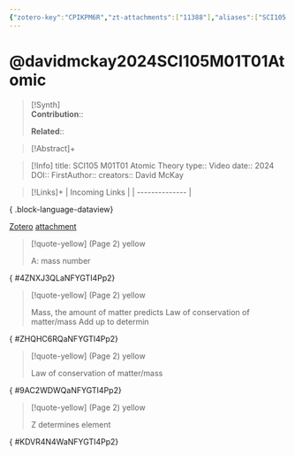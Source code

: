 ```yaml
---
{"zotero-key":"CPIKPM6R","zt-attachments":["11388"],"aliases":["SCI105 M01T01 Atomic Theory"],"keywords":null,"FirstAuthor":"[[ David McKay]]","tags":["source/video","Uni/SCI105"],"dg-publish":true,"permalink":"/sources/video/davidmckay2024-sci-105-m01-t01-atomic/","dgPassFrontmatter":true}
---
```


# @davidmckay2024SCI105M01T01Atomic

>[!Synth]  
>**Contribution**::  
>  
>**Related**:: 
>  

> [!Abstract]+
> 

> [!Info]
> title: SCI105 M01T01 Atomic Theory
> type:: Video 
> date:: 2024
> DOI:: 
> FirstAuthor:: 
> creators:: David McKay

> [!Links]+
>  | Incoming Links |
> | -------------- |
> 
{ .block-language-dataview}


[Zotero](zotero://select/library/items/CPIKPM6R) [attachment](<file:///Users/nathanmaxwell/Zotero/storage/NFYGTI4P/David%20McKay_2024_SCI105%20M01T01%20Atomic%20Theory.pdf>)

> [!quote-yellow] (Page 2) yellow
> 
> A: mass number
>
{ #4ZNXJ3QLaNFYGTI4Pp2}


> [!quote-yellow] (Page 2) yellow
> 
> Mass, the amount of matter predicts Law of conservation of matter/mass Add up to determin
>
{ #ZHQHC6RQaNFYGTI4Pp2}


> [!quote-yellow] (Page 2) yellow
> 
> Law of conservation of matter/mass
>
{ #9AC2WDWQaNFYGTI4Pp2}


> [!quote-yellow] (Page 2) yellow
> 
> Z determines element
>
{ #KDVR4N4WaNFYGTI4Pp2}

